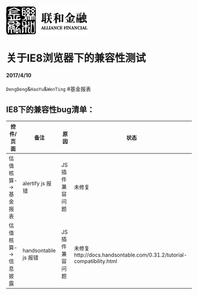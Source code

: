 [![N|Solid](img/safs_logo.png)](https://www.cn-abs.com/Market/MarketSummary.aspx)

# 关于IE8浏览器下的兼容性测试

#### 2017/4/10

`DengDeng`&`HaoYu`&`WenTing`
#基金报表
## IE8下的兼容性bug清单：

| 控件/页面 | 备注 | 原因 | 状态 |
| ------- | ----- | ----- | ---- |
| 估值核算-->基金报表| alertify js 报错 | JS插件兼容问题 | 未修复 |
| 估值核算-->信息披露| handsontable js 报错 | JS插件兼容问题 | 未修复http://docs.handsontable.com/0.31.2/tutorial-compatibility.html |



